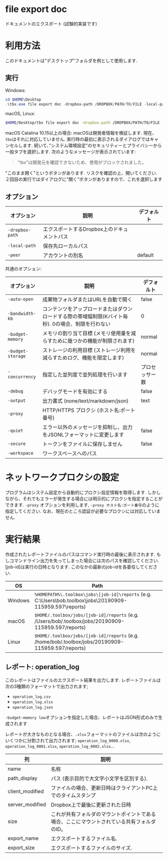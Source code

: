 # file export doc 

ドキュメントのエクスポート (試験的実装です)

# 利用方法

このドキュメントは"デスクトップ"フォルダを例として使用します.

## 実行

Windows:

```powershell
cd $HOME\Desktop
.\tbx.exe file export doc -dropbox-path /DROPBOX/PATH/TO/FILE -local-path /LOCAL/PATH/TO/EXPORT
```

macOS, Linux:

```bash
$HOME/Desktop/tbx file export doc -dropbox-path /DROPBOX/PATH/TO/FILE -local-path /LOCAL/PATH/TO/EXPORT
```

macOS Catalina 10.15以上の場合: macOSは開発者情報を検証します. 現在、`tbx`はそれに対応していません. 実行時の最初に表示されるダイアログではキャンセルします. 続いて、”システム環境設定"のセキュリティーとプライバシーから一般タブを選択します.
次のようなメッセージが表示されています:
> "tbx"は開発元を確認できないため、使用がブロックされました。

"このまま開く"というボタンがあります. リスクを確認の上、開いてください. ２回目の実行ではダイアログに"開く”ボタンがありますので、これを選択します

## オプション

| オプション      | 説明                                        | デフォルト |
|-----------------|---------------------------------------------|------------|
| `-dropbox-path` | エクスポートするDropbox上のドキュメントパス |            |
| `-local-path`   | 保存先ローカルパス                          |            |
| `-peer`         | アカウントの別名                            | default    |

共通のオプション:

| オプション        | 説明                                                                                               | デフォルト     |
|-------------------|----------------------------------------------------------------------------------------------------|----------------|
| `-auto-open`      | 成果物フォルダまたはURLを自動で開く                                                                | false          |
| `-bandwidth-kb`   | コンテンツをアップロードまたはダウンロードする際の帯域幅制限(Kバイト毎秒). 0の場合、制限を行わない | 0              |
| `-budget-memory`  | メモリの割り当て目標 (メモリ使用量を減らすために幾つかの機能が制限されます)                        | normal         |
| `-budget-storage` | ストレージの利用目標 (ストレージ利用を減らすためログ、機能を限定します)                            | normal         |
| `-concurrency`    | 指定した並列度で並列処理を行います                                                                 | プロセッサー数 |
| `-debug`          | デバッグモードを有効にする                                                                         | false          |
| `-output`         | 出力書式 (none/text/markdown/json)                                                                 | text           |
| `-proxy`          | HTTP/HTTPS プロクシ (ホスト名:ポート番号)                                                          |                |
| `-quiet`          | エラー以外のメッセージを抑制し、出力をJSONLフォーマットに変更します                                | false          |
| `-secure`         | トークンをファイルに保存しません                                                                   | false          |
| `-workspace`      | ワークスペースへのパス                                                                             |                |

# ネットワークプロクシの設定

プログラムはシステム設定から自動的にプロクシ設定情報を取得します. しかしながら、それでもエラーが発生する場合には明示的にプロクシを指定することができます. `-proxy` オプションを利用します, `-proxy ホスト名:ポート番号`のように指定してください. なお、現在のところ認証が必要なプロクシには対応していません.

# 実行結果

作成されたレポートファイルのパスはコマンド実行時の最後に表示されます. もしコマンドライン出力を失ってしまった場合には次のパスを確認してください. [job-id]は実行の日時となります. このなかの最新のjob-idを各委任してください.

| OS      | Path                                                                                                      |
| ------- | --------------------------------------------------------------------------------------------------------- |
| Windows | `%HOMEPATH%\.toolbox\jobs\[job-id]\reports` (e.g. C:\Users\bob\.toolbox\jobs\20190909-115959.597\reports) |
| macOS   | `$HOME/.toolbox/jobs/[job-id]/reports` (e.g. /Users/bob/.toolbox/jobs/20190909-115959.597/reports)        |
| Linux   | `$HOME/.toolbox/jobs/[job-id]/reports` (e.g. /home/bob/.toolbox/jobs/20190909-115959.597/reports)         |

## レポート: operation_log 
このレポートはファイルのエクスポート結果を出力します.
レポートファイルは次の3種類のフォーマットで出力されます;
* `operation_log.csv`
* `operation_log.xlsx`
* `operation_log.json`

`-budget-memory low`オプションを指定した場合、レポートはJSON形式のみで生成されます

レポートが大きなものとなる場合、`.xlsx`フォーマットのファイルは次のようにいくつかに分割されて出力されます;
`operation_log_0000.xlsx`, `operation_log_0001.xlsx`, `operation_log_0002.xlsx`...   

| 列              | 説明                                                                                       |
|-----------------|--------------------------------------------------------------------------------------------|
| name            | 名称                                                                                       |
| path_display    | パス (表示目的で大文字小文字を区別する).                                                   |
| client_modified | ファイルの場合、更新日時はクライアントPC上でのタイムスタンプ                               |
| server_modified | Dropbox上で最後に更新された日時                                                            |
| size            | これが共有フォルダのマウントポイントである場合、ここにマウントされている共有フォルダのID。 |
| export_name     | エクスポートするファイル名.                                                                |
| export_size     | エクスポートするファイルのサイズ.                                                          |

